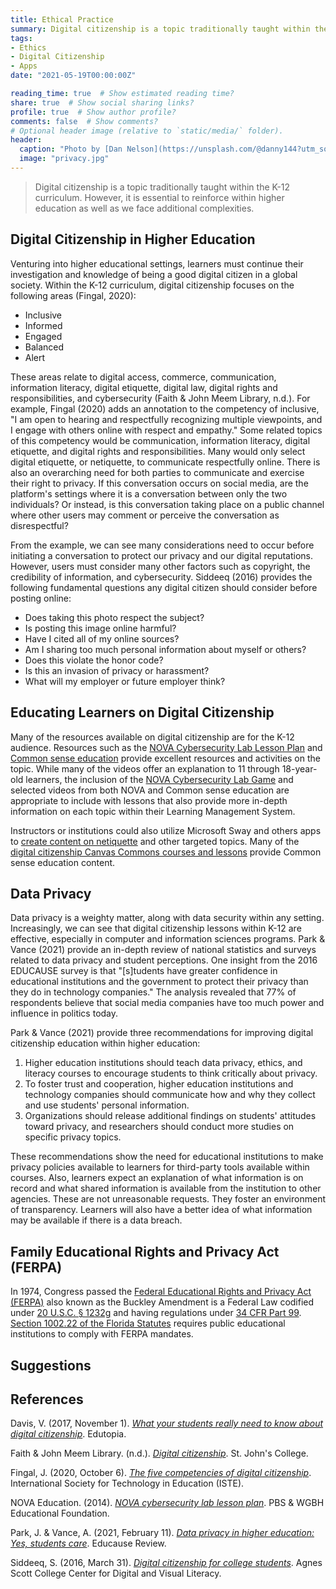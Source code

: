 ```yaml
---
title: Ethical Practice
summary: Digital citizenship is a topic traditionally taught within the K-12 curriculum. However, it is essential to reinforce within higher education as well as we face additional complexities.
tags:
- Ethics
- Digital Citizenship
- Apps
date: "2021-05-19T00:00:00Z"

reading_time: true  # Show estimated reading time?
share: true  # Show social sharing links?
profile: true  # Show author profile?
comments: false  # Show comments?
# Optional header image (relative to `static/media/` folder).
header:
  caption: "Photo by [Dan Nelson](https://unsplash.com/@danny144?utm_source=unsplash&amp;utm_medium=referral&amp;utm_content=creditCopyText) on [Unsplash](https://unsplash.com/s/photos/privacy?utm_source=unsplash&amp;utm_medium=referral&amp;utm_content=creditCopyText)"
  image: "privacy.jpg"
---
```

> Digital citizenship is a topic traditionally taught within the K-12 curriculum. However, it is essential to reinforce within higher education as well as we face additional complexities.

## Digital Citizenship in Higher Education

Venturing into higher educational settings, learners must continue their investigation and knowledge of being a good digital citizen in a global society. Within the K-12 curriculum, digital citizenship focuses on the following areas (Fingal, 2020):

* Inclusive
* Informed
* Engaged
* Balanced
* Alert

These areas relate to digital access, commerce, communication, information literacy, digital etiquette, digital law, digital rights and responsibilities, and cybersecurity (Faith & John Meem Library, n.d.). For example, Fingal (2020) adds an annotation to the competency of inclusive, "I am open to hearing and respectfully recognizing multiple viewpoints, and I engage with others online with respect and empathy." Some related topics of this competency would be communication, information literacy, digital etiquette, and digital rights and responsibilities. Many would only select digital etiquette, or netiquette, to communicate respectfully online. There is also an overarching need for both parties to communicate and exercise their right to privacy. If this conversation occurs on social media, are the platform's settings where it is a conversation between only the two individuals? Or instead, is this conversation taking place on a public channel where other users may comment or perceive the conversation as disrespectful?

From the example, we can see many considerations need to occur before initiating a conversation to protect our privacy and our digital reputations. However, users must consider many other factors such as copyright, the credibility of information, and cybersecurity. Siddeeq (2016) provides the following fundamental questions any digital citizen should consider before posting online:

* Does taking this photo respect the subject?
* Is posting this image online harmful?
* Have I cited all of my online sources?
* Am I sharing too much personal information about myself or others?
* Does this violate the honor code?
* Is this an invasion of privacy or harassment?
* What will my employer or future employer think?

## Educating Learners on Digital Citizenship

Many of the resources available on digital citizenship are for the K-12 audience. Resources such as the [NOVA Cybersecurity Lab Lesson Plan](https://florida.pbslearningmedia.org/resource/nvcy-doc-cyberlplan/nova-cybersecurity-lab-lesson-plan/) and [Common sense education](https://www.commonsense.org/education/digital-citizenship) provide excellent resources and activities on the topic. While many of the videos offer an explanation to 11 through 18-year-old learners, the inclusion of the [NOVA Cybersecurity Lab Game](https://florida.pbslearningmedia.org/resource/nvcy-sci-cyberlab/nova-cybersecurity-lab/) and selected videos from both NOVA and Common sense education are appropriate to include with lessons that also provide more in-depth information on each topic within their Learning Management System.

Instructors or institutions could also utilize Microsoft Sway and others apps to [create content on netiquette](https://sway.office.com/gmoUdWQdbcH2nNmF?ref=Link) and other targeted topics. Many of the [digital citizenship Canvas Commons courses and lessons](https://lor.instructure.com/?q=digital%20citizenship&gradeIds=HE) provide Common sense education content.

## Data Privacy

Data privacy is a weighty matter, along with data security within any setting. Increasingly, we can see that digital citizenship lessons within K-12 are effective, especially in computer and information sciences programs. Park & Vance (2021) provide an in-depth review of national statistics and surveys related to data privacy and student perceptions. One insight from the 2016 EDUCAUSE survey is that "[s]tudents have greater confidence in educational institutions and the government to protect their privacy than they do in technology companies." The analysis revealed that 77% of respondents believe that social media companies have too much power and influence in politics today.

Park & Vance (2021) provide three recommendations for improving digital citizenship education within higher education:

1. Higher education institutions should teach data privacy, ethics, and literacy courses to encourage students to think critically about privacy.
2. To foster trust and cooperation, higher education institutions and technology companies should communicate how and why they collect and use students' personal information.
3. Organizations should release additional findings on students' attitudes toward privacy, and researchers should conduct more studies on specific privacy topics.

These recommendations show the need for educational institutions to make privacy policies available to learners for third-party tools available within courses. Also, learners expect an explanation of what information is on record and what shared information is available from the institution to other agencies. These are not unreasonable requests. They foster an environment of transparency. Learners will also have a better idea of what information may be available if there is a data breach.

## Family Educational Rights and Privacy Act (FERPA)

In 1974, Congress passed the [Federal Educational Rights and Privacy Act (FERPA)](https://studentprivacy.ed.gov/) also known as the Buckley Amendment is a Federal Law codified under [20 U.S.C. § 1232g](https://uscode.house.gov/view.xhtml?req=(title:20%20section:1232g%20edition:prelim)) and having regulations under [34 CFR Part 99](https://www.ecfr.gov/cgi-bin/text-idx?rgn=div5&node=34:1.1.1.1.33). [Section 1002.22 of the Florida Statutes](http://www.leg.state.fl.us/statutes/index.cfm?App_mode=Display_Statute&URL=1000-1099/1002/Sections/1002.22.html) requires public educational institutions to comply with FERPA mandates.

## Suggestions



## References

Davis, V. (2017, November 1). *[What your students really need to know about digital citizenship](https://www.edutopia.org/blog/digital-citizenship-need-to-know-vicki-davis)*. Edutopia.

Faith & John Meem Library. (n.d.). *[Digital citizenship](https://www.sjc.edu/academic-programs/libraries/meem-library/digital-citizenship)*. St. John's College.

Fingal, J. (2020, October 6). *[The five competencies of digital citizenship](https://www.iste.org/explore/5-competencies-digital-citizenship)*. International Society for Technology in Education (ISTE).

NOVA Education. (2014). *[NOVA cybersecurity lab lesson plan](https://florida.pbslearningmedia.org/resource/nvcy-doc-cyberlplan/nova-cybersecurity-lab-lesson-plan/)*. PBS & WGBH Educational Foundation.

Park, J. & Vance, A. (2021, February 11). *[Data privacy in higher education: Yes, students care](https://er.educause.edu/articles/2021/2/data-privacy-in-higher-education-yes-students-care)*. Educause Review.

Siddeeq, S. (2016, March 31). *[Digital citizenship for college students](https://cdvl.agnesscott.org/general-information/digital-citizenship-for-college-students/)*. Agnes Scott College Center for Digital and Visual Literacy.
